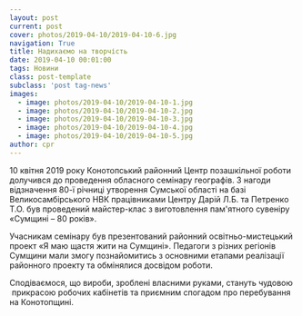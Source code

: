 ```yaml
---
layout: post
current: post
cover: photos/2019-04-10/2019-04-10-6.jpg
navigation: True
title: Надихаємо на творчість
date: 2019-04-10 00:01:00
tags: Новини
class: post-template
subclass: 'post tag-news'
images:
  - image: photos/2019-04-10/2019-04-10-1.jpg
  - image: photos/2019-04-10/2019-04-10-2.jpg
  - image: photos/2019-04-10/2019-04-10-3.jpg
  - image: photos/2019-04-10/2019-04-10-4.jpg
  - image: photos/2019-04-10/2019-04-10-5.jpg
author: cpr
---
```


10 квітня 2019 року Конотопський районний Центр позашкільної роботи долучився до проведення обласного семінару географів.  З нагоди відзначення 80-ї річниці утворення Сумської  області на базі Великосамбірського НВК працівниками Центру Дарій Л.Б. та Петренко Т.О. був проведений майстер-клас з виготовлення пам'ятного сувеніру «Сумщині – 80 років».

Учасникам семінару був презентований районний освітньо-мистецький проект  «Я маю щастя жити на Сумщині». Педагоги з різних регіонів Сумщини мали змогу познайомитись з основними етапами реалізації районного проекту та обмінялися досвідом роботи.

Сподіваємося, що вироби, зроблені власними руками, стануть чудовою  прикрасою робочих кабінетів та приємним спогадом про перебування на Конотопщині.

